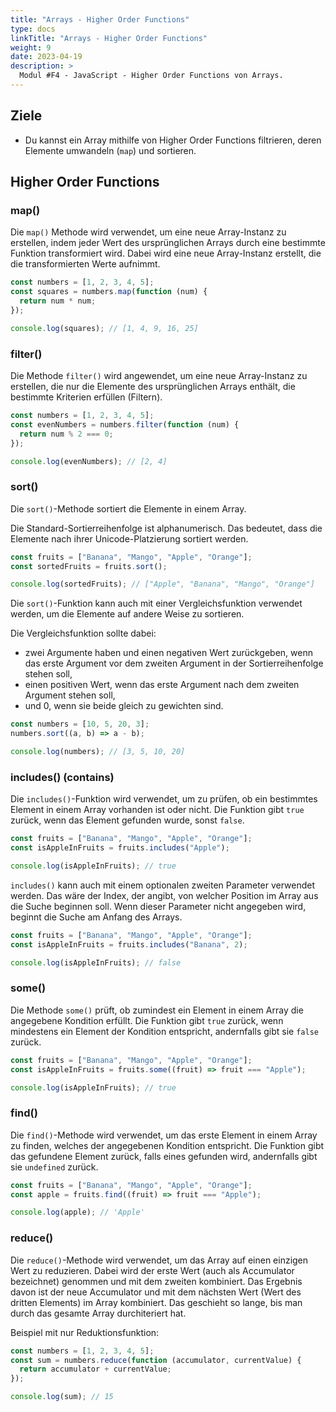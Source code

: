 ```yaml
---
title: "Arrays - Higher Order Functions"
type: docs
linkTitle: "Arrays - Higher Order Functions"
weight: 9
date: 2023-04-19
description: >
  Modul #F4 - JavaScript - Higher Order Functions von Arrays.
---
```


## Ziele

- Du kannst ein Array mithilfe von Higher Order Functions filtrieren, deren Elemente umwandeln (`map`) und sortieren.

## Higher Order Functions

### map()

Die `map()` Methode wird verwendet, um eine neue Array-Instanz zu erstellen, indem jeder Wert des ursprünglichen Arrays durch eine bestimmte Funktion transformiert wird. Dabei wird eine neue Array-Instanz erstellt, die die transformierten Werte aufnimmt.

```javascript
const numbers = [1, 2, 3, 4, 5];
const squares = numbers.map(function (num) {
  return num * num;
});

console.log(squares); // [1, 4, 9, 16, 25]
```

### filter()

Die Methode `filter()` wird angewendet, um eine neue Array-Instanz zu erstellen, die nur die Elemente des ursprünglichen Arrays enthält, die bestimmte Kriterien erfüllen (Filtern).

```javascript
const numbers = [1, 2, 3, 4, 5];
const evenNumbers = numbers.filter(function (num) {
  return num % 2 === 0;
});

console.log(evenNumbers); // [2, 4]
```

### sort()

Die `sort()`-Methode sortiert die Elemente in einem Array.

Die Standard-Sortierreihenfolge ist alphanumerisch. Das bedeutet, dass die Elemente nach ihrer Unicode-Platzierung sortiert werden.

```javascript
const fruits = ["Banana", "Mango", "Apple", "Orange"];
const sortedFruits = fruits.sort();

console.log(sortedFruits); // ["Apple", "Banana", "Mango", "Orange"]
```

Die `sort()`-Funktion kann auch mit einer Vergleichsfunktion verwendet werden, um die Elemente auf andere Weise zu sortieren.

Die Vergleichsfunktion sollte dabei: 
- zwei Argumente haben und einen negativen Wert zurückgeben, wenn das erste Argument vor dem zweiten Argument in der Sortierreihenfolge stehen soll,
- einen positiven Wert, wenn das erste Argument nach dem zweiten Argument stehen soll,
- und 0, wenn sie beide gleich zu gewichten sind.

```javascript
const numbers = [10, 5, 20, 3];
numbers.sort((a, b) => a - b);

console.log(numbers); // [3, 5, 10, 20]
```

### includes() (contains)

Die `includes()`-Funktion wird verwendet, um zu prüfen, ob ein bestimmtes Element in einem Array vorhanden ist oder nicht. Die Funktion gibt `true` zurück, wenn das Element gefunden wurde, sonst `false`.

```javascript
const fruits = ["Banana", "Mango", "Apple", "Orange"];
const isAppleInFruits = fruits.includes("Apple");

console.log(isAppleInFruits); // true
```

`includes()` kann auch mit einem optionalen zweiten Parameter verwendet werden. Das wäre der Index, der angibt, von welcher Position im Array aus die Suche beginnen soll. Wenn dieser Parameter nicht angegeben wird, beginnt die Suche am Anfang des Arrays.

```javascript
const fruits = ["Banana", "Mango", "Apple", "Orange"];
const isAppleInFruits = fruits.includes("Banana", 2);

console.log(isAppleInFruits); // false
```

### some()

Die Methode `some()` prüft, ob zumindest ein Element in einem Array die angegebene Kondition erfüllt. Die Funktion gibt `true` zurück, wenn mindestens ein Element der Kondition entspricht, andernfalls gibt sie `false` zurück.

```javascript
const fruits = ["Banana", "Mango", "Apple", "Orange"];
const isAppleInFruits = fruits.some((fruit) => fruit === "Apple");

console.log(isAppleInFruits); // true
```

### find()

Die `find()`-Methode wird verwendet, um das erste Element in einem Array zu finden, welches der angegebenen Kondition entspricht. Die Funktion gibt das gefundene Element zurück, falls eines gefunden wird, andernfalls gibt sie `undefined` zurück.

```javascript
const fruits = ["Banana", "Mango", "Apple", "Orange"];
const apple = fruits.find((fruit) => fruit === "Apple");

console.log(apple); // 'Apple'
```

### reduce()

Die `reduce()`-Methode wird verwendet, um das Array auf einen einzigen Wert zu reduzieren. Dabei wird der erste Wert (auch als Accumulator bezeichnet) genommen und mit dem zweiten kombiniert. Das Ergebnis davon ist der neue Accumulator und mit dem nächsten Wert (Wert des dritten Elements) im Array kombiniert. Das geschieht so lange, bis man durch das gesamte Array durchiteriert hat.

Beispiel mit nur Reduktionsfunktion:

```javascript
const numbers = [1, 2, 3, 4, 5];
const sum = numbers.reduce(function (accumulator, currentValue) {
  return accumulator + currentValue;
});

console.log(sum); // 15
```
